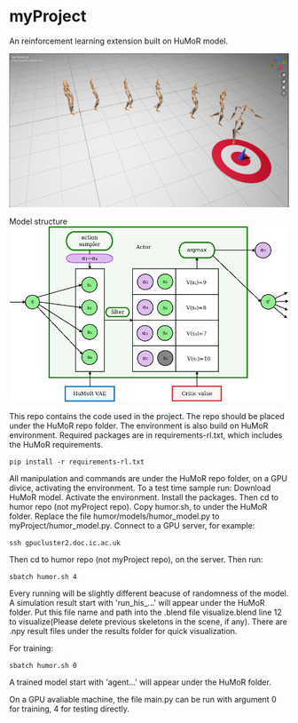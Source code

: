 # myProject

An reinforcement learning extension built on HuMoR model. 

![Navigation](55.png)

Model structure
![Model](f7.png)

This repo contains the code used in the project. The repo should be placed under the HuMoR repo folder. 
The environment is also build on HuMoR environment. 
Required packages are in requirements-rl.txt, which includes the HuMoR requirements. 
```
pip install -r requirements-rl.txt
```
All manipulation and commands are under the HuMoR repo folder, on a GPU divice, activating the environment. 
To a test time sample run:
Download HuMoR model.
Activate the environment.
Install the packages.
Then cd to humor repo (not myProject repo).
Copy humor.sh, to under the HuMoR folder.
Replace the file humor/models/humor_model.py to myProject/humor_model.py. 
Connect to a GPU server, for example:
```
ssh gpucluster2.doc.ic.ac.uk
```
Then cd to humor repo (not myProject repo), on the server.
Then run:
```
sbatch humor.sh 4
```
Every running will be slightly different beacuse of randomness of the model. 
A simulation result start with 'run_his_...' will appear under the HuMoR folder.
Put this file name and path into the .blend file visualize.blend line 12 to visualize(Please delete previous skeletons in the scene, if any). 
There are .npy result files under the results folder for quick visualization.

For training:
```
sbatch humor.sh 0
```
A trained model start with 'agent...' will appear under the HuMoR folder.

On a GPU avaliable machine, the file main.py can be run with argument 0 for training, 4 for testing directly.
